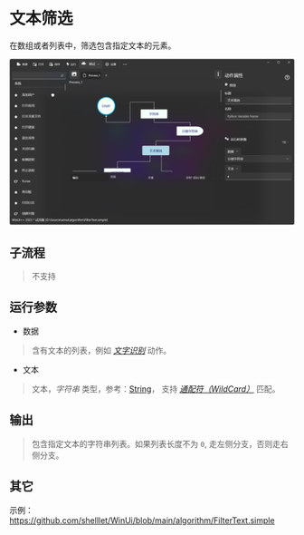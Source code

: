 # 文本筛选
在数组或者列表中，筛选包含指定文本的元素。

![FilterText](./images/02.png ':size=90%')

## 子流程

> 不支持

## 运行参数

* 数据 
>   含有文本的列表，例如 [*文字识别*](./actions/ai/TextChinese.md) 动作。
  
* 文本
> 文本，*字符串* 类型，参考：[String](./types/String.md)， 支持 [*通配符（WildCard）*](./introduction/process/wildcard.md) 匹配。

## 输出

> 包含指定文本的字符串列表。如果列表长度不为 `0`, 走左侧分支，否则走右侧分支。


## 其它

示例：https://github.com/shelllet/WinUi/blob/main/algorithm/FilterText.simple

